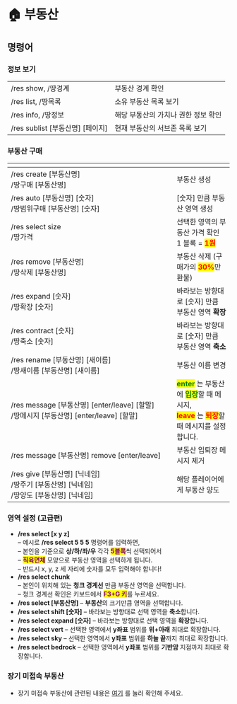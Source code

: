 # 🏠 부동산

## 명령어

### 정보 보기

|                             |                      |
| --------------------------- | -------------------- |
| /res show, /땅경계             | 부동산 경계 확인            |
| /res list, /땅목록             | 소유 부동산 목록 보기         |
| /res info, /땅정보             | 해당 부동산의 가치나 권한 정보 확인 |
| /res sublist \[부동산명] \[페이지] | 현재 부동산의 서브존 목록 보기    |

### 부동산 구매

<table><thead><tr><th width="360"></th><th></th></tr></thead><tbody><tr><td>/res create [부동산명]<br>/땅구매 [부동산명]</td><td>부동산 생성</td></tr><tr><td>/res auto [부동산명] [숫자]<br>/땅범위구매 [부동산명] [숫자]</td><td>[숫자] 만큼 부동산 영역 생성</td></tr><tr><td>/res select size<br>/땅가격</td><td>선택한 영역의 부동산 가격 확인<br>1 블록 = <mark style="color:red;"><strong>1원</strong></mark></td></tr><tr><td>/res remove [부동산명]<br>/땅삭제 [부동산명]</td><td>부동산 삭제 (구매가의 <mark style="color:red;"><strong>30%</strong></mark>만 환불)</td></tr><tr><td>/res expand [숫자]<br>/땅확장 [숫자]</td><td>바라보는 방향대로 [숫자] 만큼 부동산 영역 <strong>확장</strong></td></tr><tr><td>/res contract [숫자]<br>/땅축소 [숫자]</td><td>바라보는 방향대로 [숫자] 만큼 부동산 영역 <strong>축소</strong></td></tr><tr><td>/res rename [부동산명] [새이름]<br>/땅새이름 [부동산명] [새이름]</td><td>부동산 이름 변경</td></tr><tr><td>/res message [부동산명] [enter/leave] [할말]<br>/땅메시지 [부동산명] [enter/leave] [할말]</td><td><mark style="color:green;"><strong>enter</strong></mark> 는 부동산에 <mark style="color:green;"><strong>입장</strong></mark>할 때 메시지, <br><mark style="color:red;"><strong>leave</strong></mark> 는 <mark style="color:red;"><strong>퇴장</strong></mark>할 때 메시지를 설정합니다.</td></tr><tr><td>/res message [부동산명] remove [enter/leave]</td><td>부동산 입퇴장 메시지 제거</td></tr><tr><td>/res give [부동산명] [닉네임]<br>/땅주기 [부동산명] [닉네임]<br>/땅양도 [부동산명] [닉네임]</td><td>해당 플레이어에게 부동산 양도</td></tr></tbody></table>

### 영역 설정 (고급편)

* **/res select \[x y z]** \
  – 예시로 **/res select 5 5 5** 명령어를 입력하면,  \
  – 본인을 기준으로 **상/하/좌/우** 각각 <mark style="color:purple;">**5블록**</mark>씩 선택되어서  \
  – <mark style="color:purple;">**직육면체**</mark> 모양으로 부동산 영역을 선택하게 됩니다.\
  – 반드시 x, y, z 세 자리에 숫자를 모두 입력해야 합니다!
* **/res select chunk** \
  – 본인이 위치해 있는 **청크 경계선** 만큼 부동산 영역을 선택합니다.\
  – 청크 경계선 확인은 키보드에서 <mark style="color:purple;">**F3+G 키**</mark>를 누르세요.
* **/res select \[부동산명]** – **부동산**의 크기만큼 영역을 선택합니다.
* **/res select shift \[숫자]** – 바라보는 방향대로 선택 영역을 **축소**합니다.
* **/res select expand \[숫자]** – 바라보는 방향대로 선택 영역을 **확장**합니다.
* **/res select vert** – 선택한 영역에서 **y좌표** 범위를 **위+아래** 최대로 확장합니다.
* **/res select sky** – 선택한 영역에서 **y좌표** 범위를 **하늘 끝**까지 최대로 확장합니다.
* **/res select bedrock** – 선택한 영역에서 **y좌표** 범위를 **기반암** 지점까지 최대로 확장합니다.

### 장기 미접속 부동산

* 장기 미접속 부동산에 관련된 내용은 [여기](./#undefined-4) 를 눌러 확인해 주세요.
